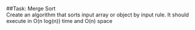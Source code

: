 ##Task: Merge Sort  
Create an algorithm that sorts input array or object by input rule. It should execute in O(n log(n)) time and O(n) space
